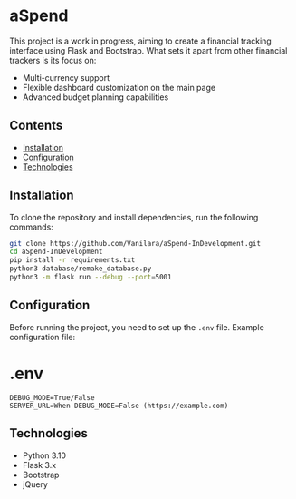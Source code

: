 # aSpend

This project is a work in progress, aiming to create a financial tracking interface using Flask and Bootstrap. What sets it apart from other financial trackers is its focus on:

* Multi-currency support
* Flexible dashboard customization on the main page
* Advanced budget planning capabilities

## Contents

- [Installation](#installation)
- [Configuration](#configuration)
- [Technologies](#technologies)

## Installation

To clone the repository and install dependencies, run the following commands:

```bash
git clone https://github.com/Vanilara/aSpend-InDevelopment.git
cd aSpend-InDevelopment
pip install -r requirements.txt
python3 database/remake_database.py
python3 -m flask run --debug --port=5001
```

## Configuration

Before running the project, you need to set up the `.env` file. Example configuration file:

# .env
```
DEBUG_MODE=True/False
SERVER_URL=When DEBUG_MODE=False (https://example.com)
```

## Technologies
* Python 3.10
* Flask 3.x
* Bootstrap
* jQuery